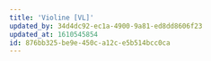 ```yaml
---
title: 'Violine [VL]'
updated_by: 34d4dc92-ec1a-4900-9a81-ed8dd8606f23
updated_at: 1610545854
id: 876bb325-be9e-450c-a12c-e5b514bcc0ca
---
```

